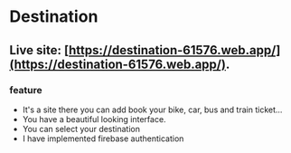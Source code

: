 # Destination

## Live site: [https://destination-61576.web.app/](https://destination-61576.web.app/).

### feature
- It's a site there you can add book your bike, car, bus and train ticket...
- You have a beautiful looking interface.
- You can select your destination
- I have implemented firebase authentication


